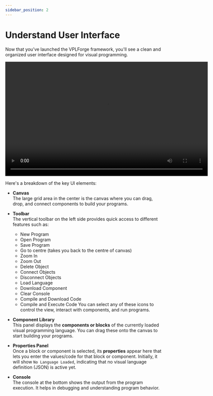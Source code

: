 ```yaml
---
sidebar_position: 2
---
```


# Understand User Interface

Now that you’ve launched the VPLForge framework, you'll see a clean and organized user interface designed for visual programming.  
<!-- ![Alt text](/img/vpl_initialView.png)
*Figure 1: Initial view of the Unified Framework*   -->

<video width="640" height="360" controls>
  <source src="/video/Unified-vpl-user-interface.mp4" type="video/mp4" />
  Your browser does not support the video tag.
</video>

Here's a breakdown of the key UI elements:  
- **Canvas**  
  The large grid area in the center is the canvas where you can drag, drop, and connect components to build your programs.  
- **Toolbar**  
  The vertical toolbar on the left side provides quick access to different features such as:  
  - New Program
  - Open Program
  - Save Program
  - Go to centre (takes you back to the centre of canvas)
  - Zoom In
  - Zoom Out
  - Delete Object
  - Connect Objects
  - Disconnect Objects
  - Load Language
  - Download Component
  - Clear Console
  - Compile and Download Code
  - Compile and Execute Code
You can select any of these icons to control the view, interact with components, and run programs.
- **Component Library**  
  This panel displays the **components or blocks** of the currently loaded visual programming language. You can drag these onto the canvas to start building your programs.

- **Properties Panel**  
  Once a block or component is selected, its **properties** appear here that lets you enter the values/code for that block or component. Initially, it will show `No Language Loaded`, indicating that no visual language definition (JSON) is active yet.  
- **Console**  
  The console at the bottom shows the output from the program execution. It helps in debugging and understanding program behavior.






